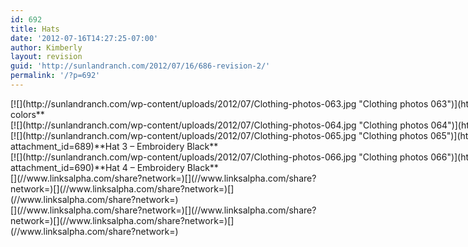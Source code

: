 ```yaml
---
id: 692
title: Hats
date: '2012-07-16T14:27:25-07:00'
author: Kimberly
layout: revision
guid: 'http://sunlandranch.com/2012/07/16/686-revision-2/'
permalink: '/?p=692'
---
```


<div class="wp-caption alignnone" id="attachment_687" style="width: 1290px">[![](http://sunlandranch.com/wp-content/uploads/2012/07/Clothing-photos-063.jpg "Clothing photos 063")](http://sunlandranch.com/?attachment_id=687)**Hat 1 – Embroidery assorted colors**

</div><div class="wp-caption alignnone" id="attachment_688" style="width: 1290px">[![](http://sunlandranch.com/wp-content/uploads/2012/07/Clothing-photos-064.jpg "Clothing photos 064")](http://sunlandranch.com/?attachment_id=688)**Hat 2 – Embroidery Black**

</div><div class="wp-caption alignnone" id="attachment_689" style="width: 970px">[![](http://sunlandranch.com/wp-content/uploads/2012/07/Clothing-photos-065.jpg "Clothing photos 065")](http://sunlandranch.com/?attachment_id=689)**Hat 3 – Embroidery Black**

</div><div class="wp-caption alignnone" id="attachment_690" style="width: 970px">[![](http://sunlandranch.com/wp-content/uploads/2012/07/Clothing-photos-066.jpg "Clothing photos 066")](http://sunlandranch.com/?attachment_id=690)**Hat 4 – Embroidery Black**

</div><div class="linksalpha_container linksalpha_app_3" data-counters="1" data-size="regular" data-style="square" data-title="Hats" data-url="https://www.sunlandranch.com/?p=692">[](//www.linksalpha.com/share?network=)[](//www.linksalpha.com/share?network=)[](//www.linksalpha.com/share?network=)[](//www.linksalpha.com/share?network=)</div><div class="linksalpha_container linksalpha_app_7" data-position="" data-title="Hats" data-url="https://www.sunlandranch.com/?p=692">[](//www.linksalpha.com/share?network=)[](//www.linksalpha.com/share?network=)[](//www.linksalpha.com/share?network=)[](//www.linksalpha.com/share?network=)</div>